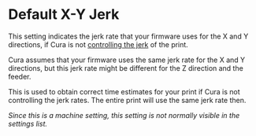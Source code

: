 Default X-Y Jerk
====
This setting indicates the jerk rate that your firmware uses for the X and Y directions, if Cura is not [controlling the jerk](../speed/jerk_enabled.md) of the print.

Cura assumes that your firmware uses the same jerk rate for the X and Y directions, but this jerk rate might be different for the Z direction and the feeder.

This is used to obtain correct time estimates for your print if Cura is not controlling the jerk rates. The entire print will use the same jerk rate then.

*Since this is a machine setting, this setting is not normally visible in the settings list.*